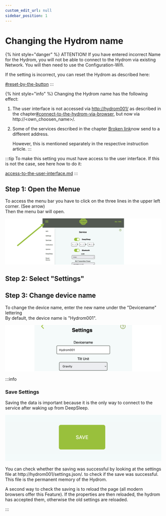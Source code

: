 ```yaml
---
custom_edit_url: null
sidebar_position: 1
---
```


# Changing the Hydrom name



{% hint style="danger" %}
ATTENTION! If you have entered incorrect Name for the Hydrom, you will not be able to connect to the Hydrom via existing Network. You will then need to use the Configuration-Wifi.

If the setting is incorrect, you can reset the Hydrom as described here:

[#reset-by-the-button](factory-reset.md#reset-by-the-button "mention")
:::

{% hint style="info" %}
Changing the Hydrom name has the following effect:

1. The user interface is not accessed via [http://hydrom001/](http://hydrom001) as described in the chapter[#connect-to-the-hydrom-via-browser](../docs/Getting%20Started/establish-first-connection-to-the-hydrom/access-to-the-user-interface.mdx#connect-to-the-hydrom-via-browser "mention"), but now via http://\<own\_choosen\_name>/.
2.  Some of the services described in the chapter [Broken link](broken-reference "mention")now send to a different address.

    However, this is mentioned separately in the respective instruction article.
:::

:::tip
To make this setting you must have access to the user interface. If this is not the case, see here how to do it:

[access-to-the-user-interface.md](../docs/Getting%20Started/establish-first-connection-to-the-hydrom/access-to-the-user-interface.mdx "mention")
:::

## Step 1: Open the Menue

To access the menu bar you have to click on the three lines in the upper left corner. (See arrow)\
Then the menu bar will open.

![Open Navigation](../../docs/Pics/English_Pic5.png)

## Step 2: Select "Settings"

## Step 3: Change device name

To change the device name, enter the new name under the "Devicename" lettering  
By default, the device name is "Hydrom001".

![Changing the device name of the hydrometer](../../docs/Pics/English_Pic16.png)

:::info
### Save Settings

Saving the data is important because it is the only way to connect to the service after waking up from DeepSleep.

![Pressing the "save" button saves the settings.](../../docs/Pics/English_Pic6.png)

You can check whether the saving was successful by looking at the settings file at http://hydrom001/settings.json/. to check if the save was successful. This file is the permanent memory of the Hydrom.

A second way to check the saving is to reload the page (all modern browsers offer this Feature). If the properties are then reloaded, the hydrom has accepted them, otherwise the old settings are reloaded.

:::
